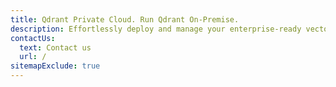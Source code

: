 ```yaml
---
title: Qdrant Private Cloud. Run Qdrant On-Premise.
description: Effortlessly deploy and manage your enterprise-ready vector database fully on-premise, enhancing security for AI-driven applications.
contactUs:
  text: Contact us
  url: /
sitemapExclude: true
---
```


